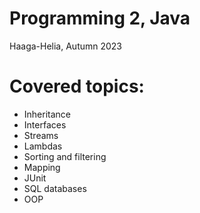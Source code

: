 # Programming 2, Java
Haaga-Helia, Autumn 2023

# Covered topics:
- Inheritance
- Interfaces
- Streams
- Lambdas
- Sorting and filtering
- Mapping
- JUnit
- SQL databases
- OOP